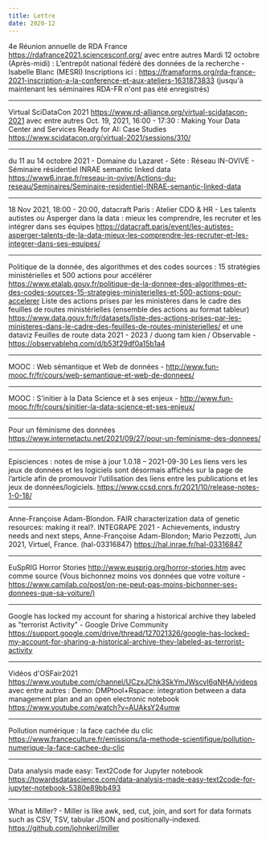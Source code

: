 ```yaml
---
title: Lettre
date: 2020-12
---
```


4e Réunion annuelle de RDA France
<https://rdafrance2021.sciencesconf.org/>
avec entre autres
    Mardi 12 octobre (Après-midi) : L’entrepôt national fédéré des données de la recherche -  Isabelle Blanc (MESRI)
    Inscriptions ici : <https://framaforms.org/rda-france-2021-inscription-a-la-conference-et-aux-ateliers-1631873833>
    (jusqu'à maintenant les séminaires RDA-FR n'ont pas été enregistrés)

--------------------

Virtual SciDataCon 2021
<https://www.rd-alliance.org/virtual-scidatacon-2021>
avec entre autres
    Oct. 19, 2021, 16:00 - 17:30 : Making Your Data Center and Services Ready for AI: Case Studies
    <https://www.scidatacon.org/virtual-2021/sessions/310/>

--------------------

du 11 au 14 octobre 2021 - Domaine du Lazaret - Sète : Réseau IN-OVIVE - Séminaire résidentiel INRAE semantic linked data
<https://www6.inrae.fr/reseau-in-ovive/Actions-du-reseau/Seminaires/Seminaire-residentiel-INRAE-semantic-linked-data>

--------------------

18 Nov 2021, 18:00 - 20:00, datacraft Paris : Atelier CDO & HR - Les talents autistes ou Asperger dans la data : mieux les comprendre, les recruter et les intégrer dans ses équipes
<https://datacraft.paris/event/les-autistes-asperger-talents-de-la-data-mieux-les-comprendre-les-recruter-et-les-integrer-dans-ses-equipes/>

--------------------

Politique de la donnée, des algorithmes et des codes sources : 15 stratégies ministérielles et 500 actions pour accélérer
<https://www.etalab.gouv.fr/politique-de-la-donnee-des-algorithmes-et-des-codes-sources-15-strategies-ministerielles-et-500-actions-pour-accelerer>
    Liste des actions prises par les ministères dans le cadre des feuilles de routes ministérielles (ensemble des actions au format tableur)
    <https://www.data.gouv.fr/fr/datasets/liste-des-actions-prises-par-les-ministeres-dans-le-cadre-des-feuilles-de-routes-ministerielles/>
    et une dataviz
    Feuilles de route data 2021 - 2023 / duong tam kien / Observable - <https://observablehq.com/d/b53f29df0a15b1a4>

--------------------

MOOC : Web sémantique et Web de données - <http://www.fun-mooc.fr/fr/cours/web-semantique-et-web-de-donnees/>

--------------------

MOOC : S'initier à la Data Science et à ses enjeux - <http://www.fun-mooc.fr/fr/cours/sinitier-la-data-science-et-ses-enjeux/>

--------------------

Pour un féminisme des données
<https://www.internetactu.net/2021/09/27/pour-un-feminisme-des-donnees/>

--------------------

Episciences : notes de mise à jour 1.0.18 – 2021-09-30
Les liens vers les jeux de données et les logiciels sont désormais affichés sur la page de l’article afin de promouvoir l’utilisation des liens entre les publications et les jeux de données/logiciels.
<https://www.ccsd.cnrs.fr/2021/10/release-notes-1-0-18/>

--------------------

Anne-Françoise Adam-Blondon. FAIR characterization data of genetic resources: making it real?. INTEGRAPE 2021 - Achievements, industry needs and next steps, Anne-Françoise Adam-Blondon; Mario Pezzotti, Jun 2021, Virtuel, France. (hal-03316847)
<https://hal.inrae.fr/hal-03316847>

--------------------

EuSpRIG Horror Stories
<http://www.eusprig.org/horror-stories.htm>
    avec comme source (Vous bichonnez moins vos données que votre voiture - <https://www.camilab.co/post/on-ne-peut-pas-moins-bichonner-ses-donnees-que-sa-voiture/)>

--------------------

Google has locked my account for sharing a historical archive they labeled as "terrorist Activity" - Google Drive Community
<https://support.google.com/drive/thread/127021326/google-has-locked-my-account-for-sharing-a-historical-archive-they-labeled-as-terrorist-activity>

--------------------

Vidéos d'OSFair2021
<https://www.youtube.com/channel/UCzxJChk3SkYmJWscvI6qNHA/videos>
avec entre autres :
    Demo: DMPtool+Rspace: integration between a data management plan and an open electronic notebook
    <https://www.youtube.com/watch?v=AUAksY24umw>

--------------------

Pollution numérique : la face cachée du clic
<https://www.franceculture.fr/emissions/la-methode-scientifique/pollution-numerique-la-face-cachee-du-clic>

--------------------

Data analysis made easy: Text2Code for Jupyter notebook
<https://towardsdatascience.com/data-analysis-made-easy-text2code-for-jupyter-notebook-5380e89bb493>

--------------------

What is Miller? - Miller is like awk, sed, cut, join, and sort for data formats such as CSV, TSV, tabular JSON and positionally-indexed.
<https://github.com/johnkerl/miller>

